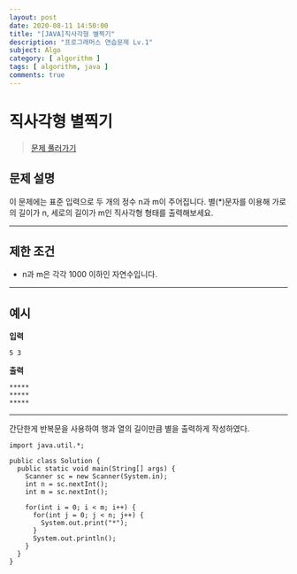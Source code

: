 ```yaml
---
layout: post
date: 2020-08-11 14:50:00
title: "[JAVA]직사각형 별찍기"
description: "프로그래머스 연습문제 Lv.1"
subject: Algo
category: [ algorithm ]
tags: [ algorithm, java ]
comments: true
---
```


# 직사각형 별찍기

> [문제 풀러가기](programmers.co.kr/learn/courses/30/lessons/12969)

## 문제 설명
이 문제에는 표준 입력으로 두 개의 정수 n과 m이 주어집니다.
별(\*)문자를 이용해 가로의 길이가 n, 세로의 길이가 m인 직사각형 형태를 출력해보세요.

---
## 제한 조건
+ n과 m은 각각 1000 이하인 자연수입니다.

---
## 예시

**입력**
```
5 3
```
**출력**
```
*****
*****
*****
```
---

간단한게 반복문을 사용하여 행과 열의 길이만큼 별을 출력하게 작성하였다.

```
import java.util.*;

public class Solution {
  public static void main(String[] args) {
    Scanner sc = new Scanner(System.in);
    int n = sc.nextInt();
    int m = sc.nextInt();

    for(int i = 0; i < m; i++) {
      for(int j = 0; j < n; j++) {
        System.out.print("*");
      }
      System.out.println();
    }
  }
}
```
